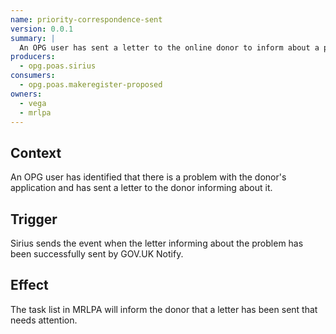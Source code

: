```yaml
---
name: priority-correspondence-sent
version: 0.0.1
summary: |
  An OPG user has sent a letter to the online donor to inform about a problem which needs attention.
producers:
  - opg.poas.sirius
consumers:
  - opg.poas.makeregister-proposed
owners:
  - vega
  - mrlpa
---
```


## Context

An OPG user has identified that there is a problem with the donor's application and has sent a letter to the donor informing about it.

## Trigger

Sirius sends the event when the letter informing about the problem has been successfully sent by GOV.UK Notify.

## Effect

The task list in MRLPA will inform the donor that a letter has been sent that needs attention.

<NodeGraph title="Consumer / Producer Diagram" />

<EventExamples />

<Schema />

